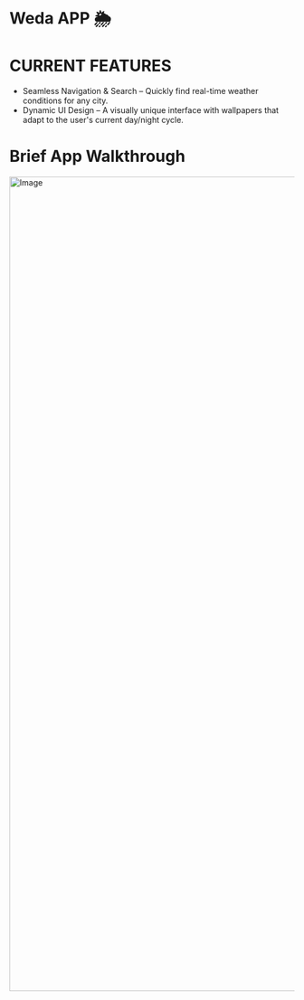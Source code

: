 # Weda APP  🌦️

# CURRENT FEATURES

- Seamless Navigation & Search – Quickly find real-time weather conditions for any city.
- Dynamic UI Design – A visually unique interface with wallpapers that adapt to the user's current day/night cycle.


# Brief App Walkthrough

<img width="1440" alt="Image" src="https://github.com/user-attachments/assets/f405c3c0-57c7-4de2-ae6b-827961536251" />




